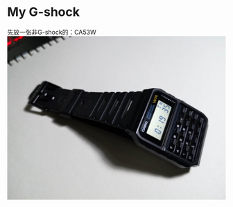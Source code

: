# My G-shock

先放一张非G-shock的：CA53W  
<img src ="https://github.com/CUjamin/mygshock/blob/master/picture/ca53w/CA53W.jpg" width="900" alt="首页">
